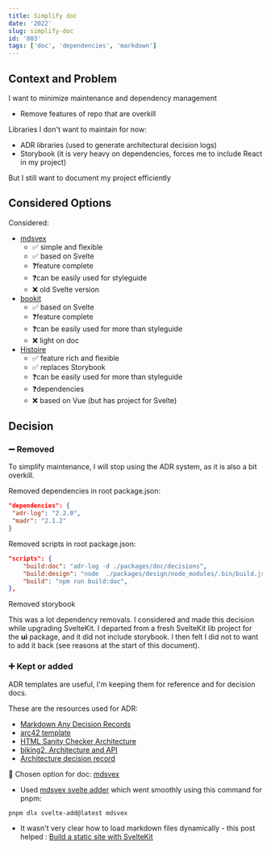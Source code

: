 ```yaml
---
title: Simplify doc
date: '2022'
slug: simplify-doc
id: '003'
tags: ['doc', 'dependencies', 'markdown']
---
```


## Context and Problem

I want to minimize maintenance and dependency management

- Remove features of repo that are overkill

Libraries I don't want to maintain for now:

- ADR libraries (used to generate architectural decision logs)
- Storybook (it is very heavy on dependencies, forces me to include React in my project)

But I still want to document my project efficiently

## Considered Options

Considered:

- [mdsvex](https://mdsvex.pngwn.io/)
  - ✅ simple and flexible
  - ✅ based on Svelte
  - ❓feature complete
  - ❓can be easily used for styleguide
  - ❌ old Svelte version
- [bookit](https://github.com/leveluptuts/bookit)
  - ✅ based on Svelte
  - ❓feature complete
  - ❓can be easily used for more than styleguide
  - ❌ light on doc
- [Histoire](https://histoire.dev/)
  - ✅ feature rich and flexible
  - ✅ replaces Storybook
  - ❓can be easily used for more than styleguide
  - ❓dependencies
  - ❌ based on Vue (but has project for Svelte)

## Decision

### ➖ Removed

To simplify maintenance, I will stop using the ADR system, as it is also a bit overkill.

Removed dependencies in root package.json:

```json
"dependencies": {
 "adr-log": "2.2.0",
 "madr": "2.1.2"
}
```

Removed scripts in root package.json:

```json
"scripts": {
    "build:doc": "adr-log -d ./packages/doc/decisions",
    "build:design": "node  ./packages/design/node_modules/.bin/build.js",
    "build": "npm run build:doc",
},
```

Removed storybook

This was a lot dependency removals. I considered and made this decision while upgrading SvelteKit.
I departed from a fresh SvelteKit lib project for the **ui** package, and it did not include storybook. I then felt I did not to want to add it back (see reasons at the start of this document).

### ➕ Kept or added

ADR templates are useful, I'm keeping them for reference and for decision docs.

These are the resources used for ADR:

- [Markdown Any Decision Records](https://adr.github.io/madr/)
- [arc42 template](https://arc42.org/overview)
- [HTML Sanity Checker Architecture](https://hsc.aim42.org/documentation/hsc_arc42.html#section-introduction-and-goals)
- [biking2, Architecture and API](https://biking.michael-simons.eu/docs/index.html#section-introduction-and-goals)
- [Architecture decision record](https://github.com/joelparkerhenderson/architecture-decision-record)

🚧 Chosen option for doc: [mdsvex](https://mdsvex.pngwn.io/)

- Used [mdsvex svelte adder](https://github.com/svelte-add/mdsvex) which went smoothly using this command for pnpm:

```bash
pnpm dlx svelte-add@latest mdsvex
```

- It wasn't very clear how to load markdown files dynamically - this post helped : [Build a static site with SvelteKit](https://joshcollinsworth.com/blog/build-static-sveltekit-markdown-blog#two-ways-to-load-markdown)
